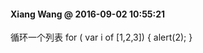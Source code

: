 #### Xiang Wang @ 2016-09-02 10:55:21

循环一个列表
    for ( var i of [1,2,3]) {
        alert(2);
    }
